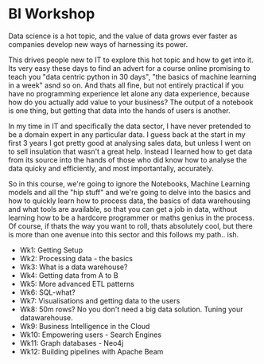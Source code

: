 # BI Workshop

Data science is a hot topic, and the value of data grows ever faster as companies develop new ways of harnessing its power.

This drives people new to IT to explore this hot topic and how to get into it. Its very easy these days to find an advert for a course online promising to teach you "data centric python in 30 days", "the basics of machine learning in a week" asnd so on. And thats all fine, but not entirely practical if you have no programming experience let alone any data experience, because how do you actually add value to your business? The output of a notebook is one thing, but getting that data into the hands of users is another.

In my time in IT and specifically the data sector, I have never pretended to be a domain expert in any particular data. I guess back at the start in my first 3 years I got pretty good at analysing sales data, but unless I went on to sell insulation that wasn't a great help. Instead I learned how to get data from its source into the hands of those who did know how to analyse the data quicky and efficiently, and most importantally, accurately.

So in this course, we're going to ignore the Notebooks, Machine Learning models and all the "hip stuff" and we're going to delve into the basics and how to quickly learn how to process data, the basics of data warehousing and what tools are available, so that you can get a job in data, without learning how to be a hardcore programmer or maths genius in the process. Of course, if thats the way you want to roll, thats absolutely cool, but there is more than one avenue into this sector and this follows my path.. ish.

- Wk1: Getting Setup
- Wk2: Processing data - the basics
- Wk3: What is a data warehouse?
- Wk4: Getting data from A to B
- Wk5: More advanced ETL patterns
- Wk6: SQL-what?
- Wk7: Visualisations and getting data to the users
- Wk8: 50m rows? No you don't need a big data solution. Tuning your datawarehouse.
- Wk9: Business Intelligence in the Cloud
- Wk10: Empowering users - Search Engines
- Wk11: Graph databases - Neo4j
- Wk12: Building pipelines with Apache Beam
